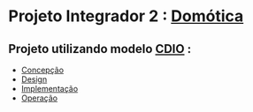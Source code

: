 # Projeto Integrador 2 : [Domótica](/Contextualizacao/README.md)
 
## Projeto utilizando modelo [CDIO](http://www.cdio.org/about) :
* [Concepção](/Concepcao/README.md) 
* [Design](/Design/README.md) 
* [Implementação](/Implemantacao/README.md)
* [Operação](https://youtu.be/mp2Dxx6MhjE)
